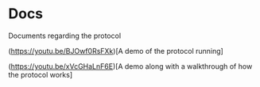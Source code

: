 # Docs
Documents regarding the protocol

(https://youtu.be/BJOwf0RsFXk)[A demo of the protocol running]

(https://youtu.be/xVcGHaLnF6E)[A demo along with a walkthrough of how the protocol works]
